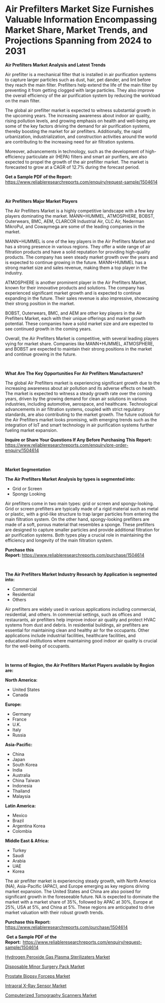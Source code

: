 <p><h1>Air Prefilters Market Size Furnishes Valuable Information Encompassing Market Share, Market Trends, and Projections Spanning from 2024 to 2031</h1></p><p><strong>Air Prefilters Market Analysis and Latest Trends</strong></p>
<p><p>Air prefilter is a mechanical filter that is installed in air purification systems to capture larger particles such as dust, hair, pet dander, and lint before they reach the main filter. Prefilters help extend the life of the main filter by preventing it from getting clogged with large particles. They also improve the overall efficiency of the air purification system by reducing the workload on the main filter.</p><p>The global air prefilter market is expected to witness substantial growth in the upcoming years. The increasing awareness about indoor air quality, rising pollution levels, and growing emphasis on health and well-being are some of the key factors driving the demand for air purification systems, thereby boosting the market for air prefilters. Additionally, the rapid urbanization, industrialization, and construction activities around the world are contributing to the increasing need for air filtration systems.</p><p>Moreover, advancements in technology, such as the development of high-efficiency particulate air (HEPA) filters and smart air purifiers, are also expected to propel the growth of the air prefilter market. The market is forecasted to grow at a CAGR of 12.7% during the forecast period.</p></p>
<p><strong>Get a Sample PDF of the Report:&nbsp;</strong> <a href="https://www.reliableresearchreports.com/enquiry/request-sample/1504614">https://www.reliableresearchreports.com/enquiry/request-sample/1504614</a></p>
<p>&nbsp;</p>
<p><strong>Air Prefilters Major Market Players</strong></p>
<p><p>The Air Prefilters Market is a highly competitive landscape with a few key players dominating the market. MANN+HUMMEL, ATMOSPHERE, BOBST, Outerwears, BMC, AEM, CLARCOR Industrial Air, CLC Air, Nederman MikroPul, and Cowaymega are some of the leading companies in the market.</p><p>MANN+HUMMEL is one of the key players in the Air Prefilters Market and has a strong presence in various regions. They offer a wide range of air filtration products and have a solid reputation for providing high-quality products. The company has seen steady market growth over the years and is expected to continue growing in the future. MANN+HUMMEL has a strong market size and sales revenue, making them a top player in the industry.</p><p>ATMOSPHERE is another prominent player in the Air Prefilters Market, known for their innovative products and solutions. The company has experienced significant market growth and is expected to continue expanding in the future. Their sales revenue is also impressive, showcasing their strong position in the market.</p><p>BOBST, Outerwears, BMC, and AEM are other key players in the Air Prefilters Market, each with their unique offerings and market growth potential. These companies have a solid market size and are expected to see continued growth in the coming years.</p><p>Overall, the Air Prefilters Market is competitive, with several leading players vying for market share. Companies like MANN+HUMMEL, ATMOSPHERE, and BOBST are expected to maintain their strong positions in the market and continue growing in the future.</p></p>
<p>&nbsp;</p>
<p><strong>What Are The Key Opportunities For Air Prefilters Manufacturers?</strong></p>
<p><p>The global Air Prefilters market is experiencing significant growth due to the increasing awareness about air pollution and its adverse effects on health. The market is expected to witness a steady growth rate over the coming years, driven by the growing demand for clean air solutions in various industries, including automotive, aerospace, and healthcare. Technological advancements in air filtration systems, coupled with strict regulatory standards, are also contributing to the market growth. The future outlook for the Air Prefilters market looks promising, with emerging trends such as the integration of IoT and smart technology in air purification systems further fueling market expansion.</p></p>
<p><strong>Inquire or Share Your Questions If Any Before Purchasing This Report:</strong> <a href="https://www.reliableresearchreports.com/enquiry/pre-order-enquiry/1504614">https://www.reliableresearchreports.com/enquiry/pre-order-enquiry/1504614</a></p>
<p>&nbsp;</p>
<p><strong>Market Segmentation</strong></p>
<p><strong>The Air Prefilters Market Analysis by types is segmented into:</strong></p>
<p><ul><li>Grid or Screen</li><li>Spongy Looking</li></ul></p>
<p><p>Air prefilters come in two main types: grid or screen and spongy-looking. Grid or screen prefilters are typically made of a rigid material such as metal or plastic, with a grid-like structure to trap larger particles from entering the main filtration system. On the other hand, spongy-looking prefilters are made of a soft, porous material that resembles a sponge. These prefilters are designed to capture smaller particles and provide additional filtration for air purification systems. Both types play a crucial role in maintaining the efficiency and longevity of the main filtration system.</p></p>
<p><strong>Purchase this Report:&nbsp;</strong><a href="https://www.reliableresearchreports.com/purchase/1504614">https://www.reliableresearchreports.com/purchase/1504614</a></p>
<p>&nbsp;</p>
<p><strong>The Air Prefilters Market Industry Research by Application is segmented into:</strong></p>
<p><ul><li>Commercial</li><li>Residential</li><li>Others</li></ul></p>
<p><p>Air prefilters are widely used in various applications including commercial, residential, and others. In commercial settings, such as offices and restaurants, air prefilters help improve indoor air quality and protect HVAC systems from dust and debris. In residential buildings, air prefilters are essential for maintaining clean and healthy air for the occupants. Other applications include industrial facilities, healthcare facilities, and educational institutions where maintaining good indoor air quality is crucial for the well-being of occupants.</p></p>
<p>&nbsp;</p>
<p><strong>In terms of Region, the Air Prefilters Market Players available by Region are:</strong></p>
<p>
    <p> <strong> North America: </strong>
        <ul>
            <li>United States</li>
            <li>Canada</li>
        </ul>
        </p> 
    <p> <strong> Europe: </strong>
        <ul>
            <li>Germany</li>
            <li>France</li>
            <li>U.K.</li>
            <li>Italy</li>
            <li>Russia</li>
        </ul>
        </p> 
    <p> <strong> Asia-Pacific: </strong>
        <ul>
            <li>China</li>
            <li>Japan</li>
            <li>South Korea</li>
            <li>India</li>
            <li>Australia</li>
            <li>China Taiwan</li>
            <li>Indonesia</li>
            <li>Thailand</li>
            <li>Malaysia</li>
        </ul>
        </p> 
    <p> <strong> Latin America: </strong>
        <ul>
            <li>Mexico</li>
            <li>Brazil</li>
            <li>Argentina Korea</li>
            <li>Colombia</li>
        </ul>
        </p> 
    <p> <strong> Middle East & Africa: </strong>
        <ul>
            <li>Turkey</li>
            <li>Saudi</li>
            <li>Arabia</li>
            <li>UAE</li>
            <li>Korea</li>
        </ul>
    </p>
    </p>
<p><p>The air prefilter market is experiencing steady growth, with North America (NA), Asia-Pacific (APAC), and Europe emerging as key regions driving market expansion. The United States and China are also poised for significant growth in the foreseeable future. NA is expected to dominate the market with a market share of 35%, followed by APAC at 30%, Europe at 25%, USA at 5%, and China at 5%. These regions are anticipated to drive market valuation with their robust growth trends.</p></p>
<p><strong>Purchase this Report: </strong><a href="https://www.reliableresearchreports.com/purchase/1504614">https://www.reliableresearchreports.com/purchase/1504614</a></p>
<p>&nbsp;<strong>Get a Sample PDF of the Report:&nbsp;&nbsp;</strong><a href="https://www.reliableresearchreports.com/enquiry/request-sample/1504614">https://www.reliableresearchreports.com/enquiry/request-sample/1504614</a></p>
<p><strong></strong></p>
<p><p><a href="https://medium.com/@karleeprice2004/hydrogen-peroxide-gas-plasma-sterilizaters-market-insights-into-market-cagr-market-trends-and-aa10429d4033">Hydrogen Peroxide Gas Plasma Sterilizaters Market</a></p><p><a href="https://medium.com/@evertkohler82/disposable-minor-surgery-pack-market-analysis-and-sze-forecasted-for-period-from-2024-to-2031-38ee0648f7a7">Disposable Minor Surgery Pack Market</a></p><p><a href="https://medium.com/@marcoshoppe2023/prostate-biopsy-forceps-nbsp-market-focuses-on-market-share-size-and-projected-forecast-till-2031-dbbb5ef96ab0">Prostate Biopsy Forceps Market</a></p><p><a href="https://medium.com/@evertkohler82/intraoral-x-ray-sensor-market-report-reveals-the-latest-trends-and-growth-opportunities-of-this-5fb75c490a5a">Intraoral X-Ray Sensor Market</a></p><p><a href="https://medium.com/@marcoshoppe2023/decoding-computerized-tomography-scanners-market-metrics-market-share-trends-and-growth-patterns-e4803b14a461">Computerized Tomography Scanners Market</a></p></p>